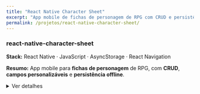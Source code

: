 ```yaml
---
title: "React Native Character Sheet"
excerpt: "App mobile de fichas de personagem de RPG com CRUD e persistência offline (AsyncStorage)."
permalink: /projetos/react-native-character-sheet/
---
```


### react-native-character-sheet
**Stack:** React Native · JavaScript · AsyncStorage · React Navigation

**Resumo:** App mobile para **fichas de personagem** de RPG, com **CRUD**, **campos personalizáveis** e **persistência offline**.

<details>
  <summary>Ver detalhes</summary>

- **Funcionalidades:** criar, editar, duplicar e excluir fichas; filtro/busca; anotações.
- **Dados:** armazenamento local (AsyncStorage) – funciona **offline**.
- **Arquitetura:** componentes + hooks; serviços de storage; navegação por telas.
- **Boas práticas:** versionamento com Git/GitHub e README objetivo.

🔗 **Repositório:** https://github.com/mateuspizini/react-native-character-sheet
</details>
